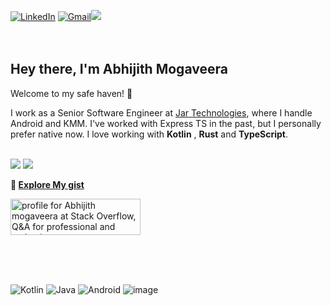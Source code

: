 [![LinkedIn](https://img.shields.io/badge/LinkedIn-09f?style=for-the-badge&logo=linkedin&logoColor=white)](https://www.linkedin.com/in/abhijith-mogaveera-822308199/) [![Gmail](https://img.shields.io/badge/Gmail-D14836?style=for-the-badge&logo=gmail&logoColor=white)](mailto:abhialur8898@gmail.com)[![](https://img.shields.io/twitter/follow/thelumiereguy?style=for-the-badge&color=09f&labelColor=black&logo=twitter&label=@abhijith__99)](https://twitter.com/abhijith__99)
</br>
</br>
</br>

## Hey there, I'm **Abhijith Mogaveera**

Welcome to my safe haven! :wave:

I work as a Senior Software Engineer at [Jar Technologies](https://www.myjar.app/), where I handle Android and KMM. I've worked with Express TS in the past, but I personally prefer native now. I love working with **Kotlin** , **Rust** and **TypeScript**. 
</br>
</br>
  
![](https://komarev.com/ghpvc/?username=AbhijithMogaveera&style=for-the-badge&color=000000)
![](https://img.shields.io/github/stars/AbhijithMogaveera?color=09f&label=Stars%20Earned&logo=github&style=for-the-badge&labelColor=black)

<b>📄 [Explore My gist](https://gist.github.com/AbhijithMogaveera)</b>

<a href="https://stackoverflow.com/users/8370216/abhijith-mogaveera"><img src="https://stackoverflow.com/users/flair/8370216.png?theme=clean" width="208" height="58" alt="profile for Abhijith mogaveera at Stack Overflow, Q&amp;A for professional and enthusiast programmers" title="profile for Abhijith mogaveera at Stack Overflow, Q&amp;A for professional and enthusiast programmers"></a>

</br>
</br>
</br>

![Kotlin](https://img.shields.io/badge/-Kotlin-0095D5?logo=kotlin&logoColor=white&style=for-the-badge)
![Java](https://img.shields.io/badge/-Java-007396?logo=java&logoColor=white&style=for-the-badge)
![Android](https://img.shields.io/badge/Android-3DDC84?style=for-the-badge&logo=android&logoColor=white)
![image](https://img.shields.io/badge/KotlinMultiplatform-4B8BBE?style=for-the-badge&logo=KotlinMultiplatform&logoColor=white)
